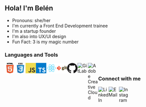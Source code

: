 ## Hola! I'm Belén

- Pronouns: she/her
- I'm currently a Front End Development trainee
- I'm a startup founder
- I'm also into UX/UI design
- Fun Fact: 3 is my magic number

### Languages and Tools

<img align="left" alt="HTML5" width="33px" src="https://raw.githubusercontent.com/github/explore/80688e429a7d4ef2fca1e82350fe8e3517d3494d/topics/html/html.png" />
<img align="left" alt="CSS3" width="33px" src="https://raw.githubusercontent.com/github/explore/80688e429a7d4ef2fca1e82350fe8e3517d3494d/topics/css/css.png" />
<img align="left" alt="JavaScript" width="33px" src="https://raw.githubusercontent.com/github/explore/80688e429a7d4ef2fca1e82350fe8e3517d3494d/topics/javascript/javascript.png" />
<img align="left" alt="TypeScript" width="33px" src="https://raw.githubusercontent.com/github/explore/80688e429a7d4ef2fca1e82350fe8e3517d3494d/topics/typescript/typescript.png" />
<img align="left" alt="React" width="33px" src="https://raw.githubusercontent.com/github/explore/80688e429a7d4ef2fca1e82350fe8e3517d3494d/topics/react/react.png" />
<img align="left" alt="Git" width="33px" src="https://raw.githubusercontent.com/github/explore/80688e429a7d4ef2fca1e82350fe8e3517d3494d/topics/git/git.png" />
<img align="left" alt="GitHub" width="33px" src="https://raw.githubusercontent.com/github/explore/78df643247d429f6cc873026c0622819ad797942/topics/github/github.png" />
<img align="left" alt="GitLab" width="33px" src="https://cdn.worldvectorlogo.com/logos/gitlab.svg" />
<img align="left" alt="Adobe Creative Cloud" width="33px" src="https://upload.wikimedia.org/wikipedia/commons/a/ac/Creative_Cloud.svg" />

</br>

### Connect with me

[<img align="left" alt="LinkedIn" width="33px" src="https://cdn.jsdelivr.net/npm/simple-icons@v3/icons/linkedin.svg" />](https://www.linkedin.com/in/bednarskibelen/)
[<img align="left" alt="EMail" width="33px" src="https://cdn-icons-png.flaticon.com/512/561/561127.png" />](mailto:belenbednarski@gmail.com)
[<img align="left" alt="Instagram" width="33px" src="https://cdn.jsdelivr.net/npm/simple-icons@v3/icons/instagram.svg" />](https://www.instagram.com/babelita/)
